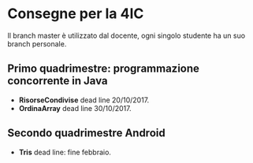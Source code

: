 # Consegne per la 4IC

Il branch master è utilizzato dal docente, ogni singolo studente ha un suo branch personale.

## Primo quadrimestre: programmazione concorrente in Java

- **RisorseCondivise** dead line 20/10/2017.
- **OrdinaArray** dead line 30/10/2017.

## Secondo quadrimestre Android

- **Tris** dead line: fine febbraio.

